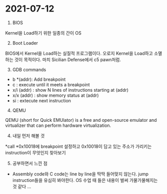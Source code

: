 # 2021-07-12
1. BIOS

Kernel을 Load하기 위한 일종의 간이 OS

2. Boot Loader

BIOS에서 Kernel을 Load하는 실질적 프로그램이다. 오로지 Kernel을 Load하고 소멸하는 것이 목적이다. 마치 Sicilian Defense에서 c5 pawn처럼.

3. GDB commands

+ b *(addr): Add breakpoint
+ c : execute until it meets a breakpoint
+ x/i (addr) : show N lines of instructions starting at (addr)
+ x/x (addr) : show memory status at (addr)
+ si : extecute next instruction

4. QEMU

QEMU (short for Quick EMUlator) is a free and open-source emulator and virtualizer that can perform hardware virtualization.

4. 내일 먼저 해볼 것

*call *0x10018에 breakpoint 설정하고 0x10018이 담고 있는 주소가 가리키는 instruction이 무엇인지 찾아보기

5. 공부하면서 느낀 점

+ Assembly code와 C code는 line by line을 딱딱 들어맞지 않는다. jump instruction들을 유심히 봐야한다. OS 수업 때 들은 내용이 벌써 가물가물해지는 것 같다 ...
